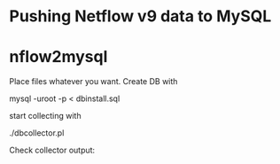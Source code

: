 Pushing Netflow v9 data to MySQL
=======
# nflow2mysql

Place files whatever you want. Create DB with

mysql -uroot -p < dbinstall.sql

start collecting with

./dbcollector.pl

Check collector output:


